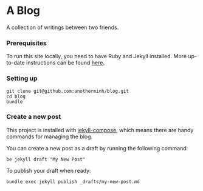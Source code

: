 # A Blog

A collection of writings between two friends.

### Prerequisites
To run this site locally, you need to have Ruby and Jekyll installed. More up-to-date instructions can be found [here](https://jekyllrb.com/docs/installation/#requirements).

### Setting up
```
git clone git@github.com:anotherminh/blog.git
cd blog
bundle
```

### Create a new post

This project is installed with [jekyll-compose](https://github.com/jekyll/jekyll-compose), which means there are handy commands for managing the blog.

You can create a new post as a draft by running the following command:
```
be jekyll draft "My New Post"
```

To publish your draft when ready:
```
bundle exec jekyll publish _drafts/my-new-post.md
```
